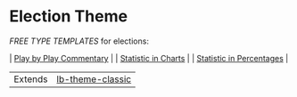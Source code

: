 # Election Theme

*FREE TYPE TEMPLATES* for elections:

| <a href="https://raw.githubusercontent.com/liveblog/lb-theme-elections/master/custompost-play-by-play.html">Play by Play Commentary</a> |
| <a href="https://raw.githubusercontent.com/liveblog/lb-theme-elections/master/custompost-statistic-in-charts.html">Statistic in Charts</a> |
| <a href="https://raw.githubusercontent.com/liveblog/lb-theme-elections/master/custompost-statistic-in-percentages.html">Statistic in Percentages</a> |


<table><tr><td>Extends</td><td><a href="https://github.com/liveblog/lb-theme-classic">lb-theme-classic</a></td></tr></table>
